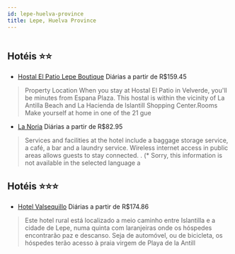 ```yaml
---
id: lepe-huelva-province
title: Lepe, Huelva Province
---
```


<center><img src="https://assets.cosmos-data.com/1/0395d280dee62a506ee5d2302506d83d/549066.jpg" alt="" /></center>


## Hotéis ⭐️⭐️

-    [Hostal El Patio Lepe Boutique](https://www.hurb.com/aud/https://www.hurb.com/hoteis/lepe/hostal-el-patio-lepe-boutique-JNP-JP615421?cmp=18055) Diárias a partir de R$159.45
   > Property Location When you stay at Hostal El Patio in Velverde, you&apos;ll be minutes from Espana Plaza.  This hostal is within the vicinity of La Antilla Beach and La Hacienda de Islantill Shopping Center.Rooms Make yourself at home in one of the 21 gue
-    [La Noria](https://www.hurb.com/aud/https://www.hurb.com/hoteis/lepe/la-noria-JNP-JP131547?cmp=18055) Diárias a partir de R$82.95
   > Services and facilities at the hotel include a baggage storage service, a café, a bar and a laundry service. Wireless internet access in public areas allows guests to stay connected.
. (* Sorry, this information is not available in the selected language a

## Hotéis ⭐️⭐️⭐️

-    [Hotel Valsequillo](https://www.hurb.com/aud/https://www.hurb.com/hoteis/lepe/hotel-valsequillo-JNP-JP059246?cmp=18055) Diárias a partir de R$174.86
   > Este hotel rural está localizado a meio caminho entre Islantilla e a cidade de Lepe, numa quinta com laranjeiras onde os hóspedes encontrarão paz e descanso. Seja de automóvel, ou de bicicleta, os hóspedes terão acesso à praia virgem de Playa de la Antill
